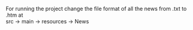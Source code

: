 For running the project change the file format of all the news from .txt to .htm at <br>
src -> main -> resources -> News
